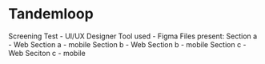 # Tandemloop
Screening Test - UI/UX Designer
Tool used - Figma
Files present:
  Section a - Web
  Section a - mobile
  Section b - Web
  Section b - mobile
  Section c - Web
  Seciton c - mobile
